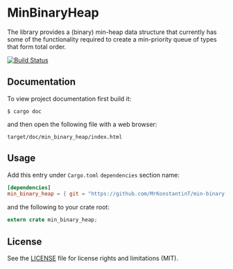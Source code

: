 
# MinBinaryHeap

The library provides a (binary) min-heap data structure that currently has some of the functionality required to create a min-priority queue of types that form total order.

[![Build Status](https://travis-ci.org/MrKonstantinT/min-binary-heap.svg?branch=master)](https://travis-ci.org/MrKonstantinT/min-binary-heap)

## Documentation

To view project documentation first build it:

```
$ cargo doc
```

and then open the following file with a web browser:

```
target/doc/min_binary_heap/index.html
```

## Usage

Add this entry under `Cargo.toml` `dependencies` section name:

```toml
[dependencies]
min_binary_heap = { git = "https://github.com/MrKonstantinT/min-binary-heap" }
```

and the following to your crate root:

```rust
extern crate min_binary_heap;
```

## License

See the [LICENSE](LICENSE.md) file for license rights and limitations (MIT).
